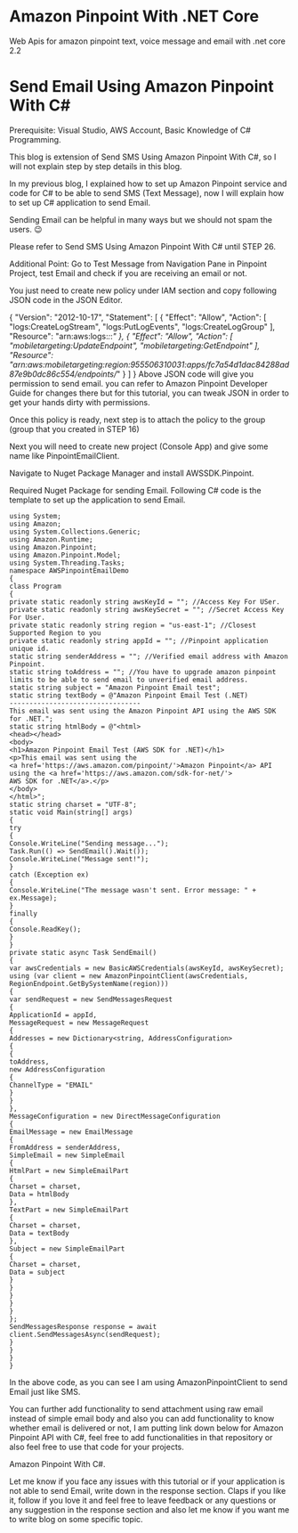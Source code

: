 # Amazon Pinpoint With .NET Core

Web Apis for amazon pinpoint text, voice message and email with .net core 2.2

# Send Email Using Amazon Pinpoint With C#

Prerequisite: Visual Studio, AWS Account, Basic Knowledge of C# Programming.

This blog is extension of Send SMS Using Amazon Pinpoint With C#, so I will not explain step by step details in this blog.

In my previous blog, I explained how to set up Amazon Pinpoint service and code for C# to be able to send SMS (Text Message), now I will explain how to set up C# application to send Email.

Sending Email can be helpful in many ways but we should not spam the users. 😉

Please refer to Send SMS Using Amazon Pinpoint With C# until STEP 26.

Additional Point: Go to Test Message from Navigation Pane in Pinpoint Project, test Email and check if you are receiving an email or not.

You just need to create new policy under IAM section and copy following JSON code in the JSON Editor.

{
    "Version": "2012-10-17",
    "Statement": [
        {
            "Effect": "Allow",
            "Action": [
                "logs:CreateLogStream",
                "logs:PutLogEvents",
                "logs:CreateLogGroup"
            ],
            "Resource": "arn:aws:logs:*:*:*"
        },
        {
            "Effect": "Allow",
            "Action": [
                "mobiletargeting:UpdateEndpoint",
                "mobiletargeting:GetEndpoint"
            ],
            "Resource": "arn:aws:mobiletargeting:region:955506310031:apps/fc7a54d1dac84288ad87e9b0dc86c554/endpoints/*"
        }
    ]
}
Above JSON code will give you permission to send email. you can refer to Amazon Pinpoint Developer Guide for changes there but for this tutorial, you can tweak JSON in order to get your hands dirty with permissions.

Once this policy is ready, next step is to attach the policy to the group (group that you created in STEP 16)

Next you will need to create new project (Console App) and give some name like PinpointEmailClient.

Navigate to Nuget Package Manager and install AWSSDK.Pinpoint.


Required Nuget Package for sending Email.
Following C# code is the template to set up the application to send Email.

```
using System;
using Amazon;
using System.Collections.Generic;
using Amazon.Runtime;
using Amazon.Pinpoint;
using Amazon.Pinpoint.Model;
using System.Threading.Tasks;
namespace AWSPinpointEmailDemo
{
class Program
{
private static readonly string awsKeyId = ""; //Access Key For USer.
private static readonly string awsKeySecret = ""; //Secret Access Key For User.
private static readonly string region = "us-east-1"; //Closest Supported Region to you
private static readonly string appId = ""; //Pinpoint application unique id.
static string senderAddress = ""; //Verified email address with Amazon Pinpoint.
static string toAddress = ""; //You have to upgrade amazon pinpoint limits to be able to send email to unverified email address.
static string subject = "Amazon Pinpoint Email test";
static string textBody = @"Amazon Pinpoint Email Test (.NET)
---------------------------------
This email was sent using the Amazon Pinpoint API using the AWS SDK for .NET.";
static string htmlBody = @"<html>
<head></head>
<body>
<h1>Amazon Pinpoint Email Test (AWS SDK for .NET)</h1>
<p>This email was sent using the
<a href='https://aws.amazon.com/pinpoint/'>Amazon Pinpoint</a> API
using the <a href='https://aws.amazon.com/sdk-for-net/'>
AWS SDK for .NET</a>.</p>
</body>
</html>";
static string charset = "UTF-8";
static void Main(string[] args)
{
try
{
Console.WriteLine("Sending message...");
Task.Run(() => SendEmail().Wait());
Console.WriteLine("Message sent!");
}
catch (Exception ex)
{
Console.WriteLine("The message wasn't sent. Error message: " + ex.Message);
}
finally
{
Console.ReadKey();
}
}
private static async Task SendEmail()
{
var awsCredentials = new BasicAWSCredentials(awsKeyId, awsKeySecret);
using (var client = new AmazonPinpointClient(awsCredentials, RegionEndpoint.GetBySystemName(region)))
{
var sendRequest = new SendMessagesRequest
{
ApplicationId = appId,
MessageRequest = new MessageRequest
{
Addresses = new Dictionary<string, AddressConfiguration>
{
{
toAddress,
new AddressConfiguration
{
ChannelType = "EMAIL"
}
}
},
MessageConfiguration = new DirectMessageConfiguration
{
EmailMessage = new EmailMessage
{
FromAddress = senderAddress,
SimpleEmail = new SimpleEmail
{
HtmlPart = new SimpleEmailPart
{
Charset = charset,
Data = htmlBody
},
TextPart = new SimpleEmailPart
{
Charset = charset,
Data = textBody
},
Subject = new SimpleEmailPart
{
Charset = charset,
Data = subject
}
}
}
}
}
};
SendMessagesResponse response = await client.SendMessagesAsync(sendRequest);
}
}
}
}

```

In the above code, as you can see I am using AmazonPinpointClient to send Email just like SMS.

You can further add functionality to send attachment using raw email instead of simple email body and also you can add functionality to know whether email is delivered or not, I am putting link down below for Amazon Pinpoint API with C#, feel free to add functionalities in that repository or also feel free to use that code for your projects.

Amazon Pinpoint With C#.

Let me know if you face any issues with this tutorial or if your application is not able to send Email, write down in the response section. Claps if you like it, follow if you love it and feel free to leave feedback or any questions or any suggestion in the response section and also let me know if you want me to write blog on some specific topic.
